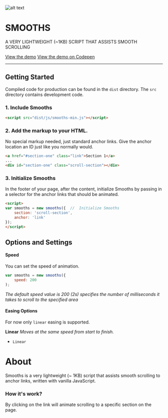 ![alt text](http://www.milanmilosev.com/projects/smooths/logo.png)


# SMOOTHS

A VERY LIGHTWEIGHT (~1KB) SCRIPT THAT ASSISTS SMOOTH SCROLLING

[View the demo](http://milanmilosev.com/projects/smooths/)
[View the demo on Codepen](https://codepen.io/MilanMilosev/pen/NYoOoW)


<hr>


## Getting Started

Compiled code for production can be found in the `dist` directory.
The `src` directory contains development code.

### 1. Include Smooths

```html
<script src="dist/js/smooths-min.js"></script>
```

### 2. Add the markup to your HTML.

No special markup needed, just standard anchor links. 
Give the anchor location an ID just like you normally would.

```html
<a href="#section-one" class="link">Section 1</a>
...
<div id="section-one" class="scroll-section"></div> 
```

### 3. Initialize Smooths

In the footer of your page, after the content, initialize Smooths by passing in a selector for the anchor links that should be animated.

```html
<script>
var smooths = new smooths({  //  Initialize Smooths
	section: 'scroll-section',
	anchor: 'link'
});
</script>
```

## Options and Settings

#### Speed
You can set the speed of animation. 

```javascript
var smooths = new smooths({
	speed: 200
);
```
*The default speed value is 200 (2s) specifies the number of milliseconds it takes to scroll to the specified area*


#### Easing Options

For now only `linear` easing is supported.

**Linear**
*Moves at the same speed from start to finish.*

* `Linear`



# About
Smooths is a very lightweight (~ 1KB) script that assists smooth scrolling to anchor links, written with vanilla JavaScript.

### How it's work?
By clicking on the link will animate scrolling to a specific section on the page.


